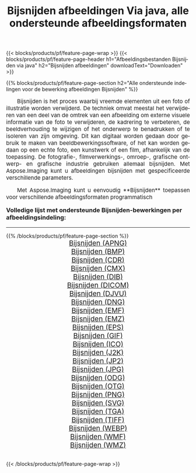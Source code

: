 ﻿---
title: Bijsnijden afbeeldingen Via java, alle ondersteunde afbeeldingsformaten 
weight: 3920
url: /nl/java/crop/ 
lang: nl
langdirlevel: 2
locales: zh-hans,ja,it,ru,de,es,fr,nl,id,lt,pl,pt,vi,tr,ko,zh-hant,ar,hi,th,sv,cs,uk,he
description: Met behulp van Aspose.Imaging kunt u eenvoudig Bijsnijden afbeeldingen maken via java
---

{{< blocks/products/pf/feature-page-wrap >}}
{{< blocks/products/pf/feature-page-header h1="Afbeeldingsbestanden Bijsnijden via java" h2="Bijsnijden afbeeldingen" downloadText="Downloaden" >}}


{{% blocks/products/pf/feature-page-section  h2="Alle ondersteunde indelingen voor de bewerking afbeeldingen Bijsnijden" %}}
<p align="justify" style="text-indent:2em;font-size:15px;">
Bijsnijden is het proces waarbij vreemde elementen uit een foto of illustratie worden verwijderd. De techniek omvat meestal het verwijderen van een deel van de omtrek van een afbeelding om externe visuele informatie van de foto te verwijderen, de kadrering te verbeteren, de beeldverhouding te wijzigen of het onderwerp te benadrukken of te isoleren van zijn omgeving. Dit kan digitaal worden gedaan door gebruik te maken van beeldbewerkingssoftware, of het kan worden gedaan op een echte foto, een kunstwerk of een film, afhankelijk van de toepassing. De fotografie-, filmverwerkings-, omroep-, grafische ontwerp- en grafische industrie gebruiken allemaal bijsnijden. Met Aspose.Imaging kunt u afbeeldingen bijsnijden met gespecificeerde verschillende parameters.
</p>
<p align="justify" style="text-indent:2em;font-size:15px;">
Met Aspose.Imaging kunt u eenvoudig **Bijsnijden** toepassen voor verschillende afbeeldingsformaten programmatisch
</p>
<h3 style="margin-top:16px;">
Volledige lijst met ondersteunde Bijsnijden-bewerkingen per afbeeldingsindeling:
</h3>
<hr/>
{{% /blocks/products/pf/feature-page-section %}}
<div class="container-fluid productfamilypage bg-gray">
    <div class="convertypes bg-gray agp-content section">
        <div class="container">
		<div class="row other-converters" style="gap: 10px;font-size: 19px;text-align:center;">
		    <div class='col-md-3 other-converter remove-lp remove-rp'><a href="/imaging/nl/java/crop/apng/" style="padding:15px;">Bijsnijden (APNG)</a></div><div class='col-md-3 other-converter remove-lp remove-rp'><a href="/imaging/nl/java/crop/bmp/" style="padding:15px;">Bijsnijden (BMP)</a></div><div class='col-md-3 other-converter remove-lp remove-rp'><a href="/imaging/nl/java/crop/cdr/" style="padding:15px;">Bijsnijden (CDR)</a></div><div class='col-md-3 other-converter remove-lp remove-rp'><a href="/imaging/nl/java/crop/cmx/" style="padding:15px;">Bijsnijden (CMX)</a></div><div class='col-md-3 other-converter remove-lp remove-rp'><a href="/imaging/nl/java/crop/dib/" style="padding:15px;">Bijsnijden (DIB)</a></div><div class='col-md-3 other-converter remove-lp remove-rp'><a href="/imaging/nl/java/crop/dicom/" style="padding:15px;">Bijsnijden (DICOM)</a></div><div class='col-md-3 other-converter remove-lp remove-rp'><a href="/imaging/nl/java/crop/djvu/" style="padding:15px;">Bijsnijden (DJVU)</a></div><div class='col-md-3 other-converter remove-lp remove-rp'><a href="/imaging/nl/java/crop/dng/" style="padding:15px;">Bijsnijden (DNG)</a></div><div class='col-md-3 other-converter remove-lp remove-rp'><a href="/imaging/nl/java/crop/emf/" style="padding:15px;">Bijsnijden (EMF)</a></div><div class='col-md-3 other-converter remove-lp remove-rp'><a href="/imaging/nl/java/crop/emz/" style="padding:15px;">Bijsnijden (EMZ)</a></div><div class='col-md-3 other-converter remove-lp remove-rp'><a href="/imaging/nl/java/crop/eps/" style="padding:15px;">Bijsnijden (EPS)</a></div><div class='col-md-3 other-converter remove-lp remove-rp'><a href="/imaging/nl/java/crop/gif/" style="padding:15px;">Bijsnijden (GIF)</a></div><div class='col-md-3 other-converter remove-lp remove-rp'><a href="/imaging/nl/java/crop/ico/" style="padding:15px;">Bijsnijden (ICO)</a></div><div class='col-md-3 other-converter remove-lp remove-rp'><a href="/imaging/nl/java/crop/j2k/" style="padding:15px;">Bijsnijden (J2K)</a></div><div class='col-md-3 other-converter remove-lp remove-rp'><a href="/imaging/nl/java/crop/jp2/" style="padding:15px;">Bijsnijden (JP2)</a></div><div class='col-md-3 other-converter remove-lp remove-rp'><a href="/imaging/nl/java/crop/jpg/" style="padding:15px;">Bijsnijden (JPG)</a></div><div class='col-md-3 other-converter remove-lp remove-rp'><a href="/imaging/nl/java/crop/odg/" style="padding:15px;">Bijsnijden (ODG)</a></div><div class='col-md-3 other-converter remove-lp remove-rp'><a href="/imaging/nl/java/crop/otg/" style="padding:15px;">Bijsnijden (OTG)</a></div><div class='col-md-3 other-converter remove-lp remove-rp'><a href="/imaging/nl/java/crop/png/" style="padding:15px;">Bijsnijden (PNG)</a></div><div class='col-md-3 other-converter remove-lp remove-rp'><a href="/imaging/nl/java/crop/svg/" style="padding:15px;">Bijsnijden (SVG)</a></div><div class='col-md-3 other-converter remove-lp remove-rp'><a href="/imaging/nl/java/crop/tga/" style="padding:15px;">Bijsnijden (TGA)</a></div><div class='col-md-3 other-converter remove-lp remove-rp'><a href="/imaging/nl/java/crop/tiff/" style="padding:15px;">Bijsnijden (TIFF)</a></div><div class='col-md-3 other-converter remove-lp remove-rp'><a href="/imaging/nl/java/crop/webp/" style="padding:15px;">Bijsnijden (WEBP)</a></div><div class='col-md-3 other-converter remove-lp remove-rp'><a href="/imaging/nl/java/crop/wmf/" style="padding:15px;">Bijsnijden (WMF)</a></div><div class='col-md-3 other-converter remove-lp remove-rp'><a href="/imaging/nl/java/crop/wmz/" style="padding:15px;">Bijsnijden (WMZ)</a></div>
                </div>
        </div>
    </div>
</div>
<br/>

{{< /blocks/products/pf/feature-page-wrap >}}
